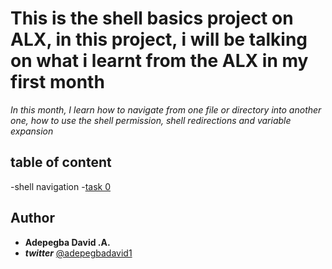 # This is the shell basics project on ALX, in this project, i will be talking on what i learnt from the ALX in my first month
*In this month, I learn how to navigate from one file or directory into another one, how to use the shell permission, shell redirections and variable expansion*
## table of content
-shell navigation
  -[task 0](0-current_working_directory)

## Author
- **Adepegba David .A.**
- ***twitter*** [@adepegbadavid1](https://twitter.com/adepegbadavid1)
